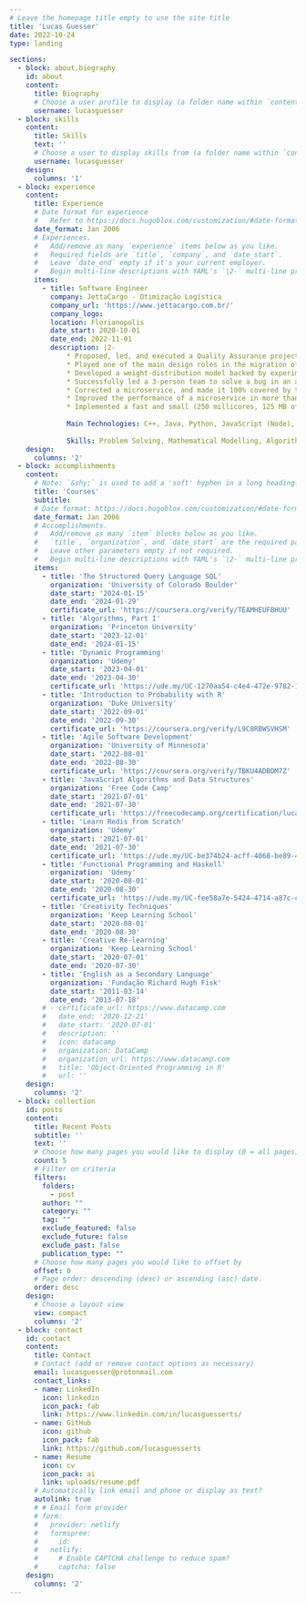 ```yaml
---
# Leave the homepage title empty to use the site title
title: 'Lucas Guesser'
date: 2022-10-24
type: landing

sections:
  - block: about.biography
    id: about
    content:
      title: Biography
      # Choose a user profile to display (a folder name within `content/authors/`)
      username: lucasguesser
  - block: skills
    content:
      title: Skills
      text: ''
      # Choose a user to display skills from (a folder name within `content/authors/`)
      username: lucasguesser
    design:
      columns: '1'
  - block: experience
    content:
      title: Experience
      # Date format for experience
      #   Refer to https://docs.hugoblox.com/customization/#date-format
      date_format: Jan 2006
      # Experiences.
      #   Add/remove as many `experience` items below as you like.
      #   Required fields are `title`, `company`, and `date_start`.
      #   Leave `date_end` empty if it's your current employer.
      #   Begin multi-line descriptions with YAML's `|2-` multi-line prefix.
      items:
        - title: Software Engineer
          company: JettaCargo - Otimização Logística
          company_url: 'https://www.jettacargo.com.br/'
          company_logo: 
          location: Florianopolis
          date_start: 2020-10-01
          date_end: 2022-11-01
          description: |2-
              * Proposed, led, and executed a Quality Assurance project, adding unit, integration, and system tests, improving both developers and managers confidence in software releases. This increased the early detection of bugs, client-reported problems, and maintenance costs
              * Played one of the main design roles in the migration of the microservices from REST to Messaging queue
              * Developed a weight-distribution model backed by experimental data which reduced traffic tickets of one client from more than 200 per year to less than 10
              * Successfully led a 3-person team to solve a bug in an algorithm that affected all our clients. Ended clients complain about the problem and made the code 100% covered by tests
              * Corrected a microservice, and made it 100% covered by tests
              * Improved the performance of a microservice in more than 99%
              * Implemented a fast and small (250 millicores, 125 MB of RAM) microservice that provide a weight limit check for loads using REST API
              
              Main Technologies: C++, Java, Python, JavaScript (Node), Shell Script, Docker, Kubernetes, AWS, Git, Linux
              
              Skills: Problem Solving, Mathematical Modelling, Algorithm Analysis, Quality Control, Automated Test Planning and Development, Code Benchmarking, Microservice Architecture
    design:
      columns: '2'
  - block: accomplishments
    content:
      # Note: `&shy;` is used to add a 'soft' hyphen in a long heading.
      title: 'Courses'
      subtitle:
      # Date format: https://docs.hugoblox.com/customization/#date-format
      date_format: Jan 2006
      # Accomplishments.
      #   Add/remove as many `item` blocks below as you like.
      #   `title`, `organization`, and `date_start` are the required parameters.
      #   Leave other parameters empty if not required.
      #   Begin multi-line descriptions with YAML's `|2-` multi-line prefix.
      items:
        - title: 'The Structured Query Language SQL'
          organization: 'University of Colorado Boulder'
          date_start: '2024-01-15'
          date_end: '2024-01-29'
          certificate_url: 'https://coursera.org/verify/TEAMHEUFBHUU'
        - title: 'Algorithms, Part I'
          organization: 'Princeton University'
          date_start: '2023-12-01'
          date_end: '2024-01-15'
        - title: 'Dynamic Programming'
          organization: 'Udemy'
          date_start: '2023-04-01'
          date_end: '2023-04-30'
          certificate_url: 'https://ude.my/UC-1270aa54-c4e4-472e-9782-1cb41b7a9258'
        - title: 'Introduction to Probability with R'
          organization: 'Duke University'
          date_start: '2022-09-01'
          date_end: '2022-09-30'
          certificate_url: 'https://coursera.org/verify/L9C8RBWSVHSM'
        - title: 'Agile Software Development'
          organization: 'University of Minnesota'
          date_start: '2022-08-01'
          date_end: '2022-08-30'
          certificate_url: 'https://coursera.org/verify/TBKU4ADBDM7Z'
        - title: 'JavaScript Algorithms and Data Structures'
          organization: 'Free Code Camp'
          date_start: '2021-07-01'
          date_end: '2021-07-30'
          certificate_url: 'https://freecodecamp.org/certification/lucasguesserts/javascript-algorithms-and-data-structures'
        - title: 'Learn Redis from Scratch'
          organization: 'Udemy'
          date_start: '2021-07-01'
          date_end: '2021-07-30'
          certificate_url: 'https://ude.my/UC-be374b24-acff-4068-be89-47583a1ed4e9'
        - title: 'Functional Programming and Haskell'
          organization: 'Udemy'
          date_start: '2020-08-01'
          date_end: '2020-08-30'
          certificate_url: 'https://ude.my/UC-fee58a7e-5424-4714-a87c-cb9d69786566'
        - title: 'Creativity Techniques'
          organization: 'Keep Learning School'
          date_start: '2020-08-01'
          date_end: '2020-08-30'
        - title: 'Creative Re-learning'
          organization: 'Keep Learning School'
          date_start: '2020-07-01'
          date_end: '2020-07-30'
        - title: 'English as a Secondary Language'
          organization: 'Fundação Richard Hugh Fisk'
          date_start: '2011-03-14'
          date_end: '2013-07-18'
        # - certificate_url: https://www.datacamp.com
        #   date_end: '2020-12-21'
        #   date_start: '2020-07-01'
        #   description: ''
        #   icon: datacamp
        #   organization: DataCamp
        #   organization_url: https://www.datacamp.com
        #   title: 'Object-Oriented Programming in R'
        #   url: ''
    design:
      columns: '2'
  - block: collection
    id: posts
    content:
      title: Recent Posts
      subtitle: ''
      text: ''
      # Choose how many pages you would like to display (0 = all pages)
      count: 5
      # Filter on criteria
      filters:
        folders:
          - post
        author: ""
        category: ""
        tag: ""
        exclude_featured: false
        exclude_future: false
        exclude_past: false
        publication_type: ""
      # Choose how many pages you would like to offset by
      offset: 0
      # Page order: descending (desc) or ascending (asc) date.
      order: desc
    design:
      # Choose a layout view
      view: compact
      columns: '2'
  - block: contact
    id: contact
    content:
      title: Contact
      # Contact (add or remove contact options as necessary)
      email: lucasguesser@protonmail.com
      contact_links:
      - name: LinkedIn
        icon: linkedin
        icon_pack: fab
        link: https://www.linkedin.com/in/lucasguesserts/
      - name: GitHub
        icon: github
        icon_pack: fab
        link: https://github.com/lucasguesserts
      - name: Resume
        icon: cv
        icon_pack: ai
        link: uploads/resume.pdf
      # Automatically link email and phone or display as text?
      autolink: true
      # # Email form provider
      # form:
      #   provider: netlify
      #   formspree:
      #     id:
      #   netlify:
      #     # Enable CAPTCHA challenge to reduce spam?
      #     captcha: false
    design:
      columns: '2'
---
```

